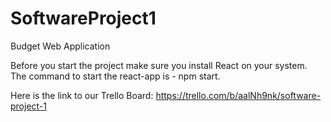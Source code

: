 # SoftwareProject1
Budget Web Application

Before you start the project make sure you install React on your system.
The command to start  the react-app is  - npm start.

Here is the link to our Trello Board:
https://trello.com/b/aalNh9nk/software-project-1 
